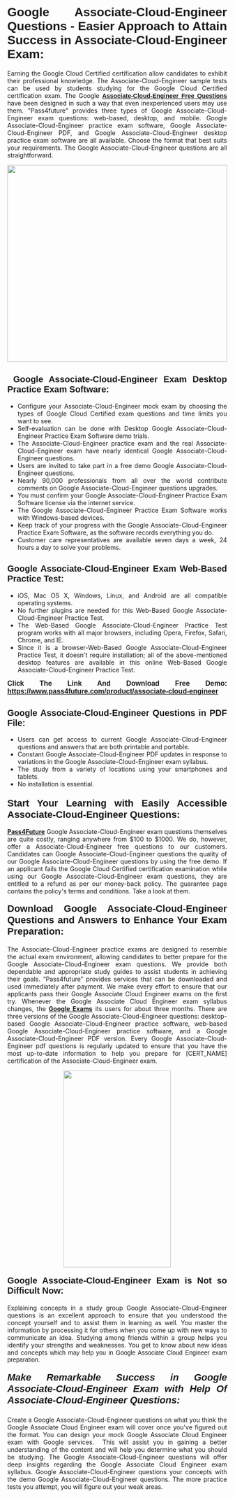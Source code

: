 <h1 style="text-align: justify;"><span style="font-family:Tahoma,Geneva,sans-serif;"><strong>Google Associate-Cloud-Engineer Questions - Easier Approach to Attain Success in Associate-Cloud-Engineer Exam:</strong></span></h1>

<p style="text-align: justify;">Earning the Google Cloud Certified certification allow candidates to exhibit their professional knowledge. The Associate-Cloud-Engineer sample tests can be used by students studying for the Google Cloud Certified certification exam. The Google <a href="https://www.pass4future.com/questions/google/associate-cloud-engineer" target="_blank"><span style="font-family:Tahoma,Geneva,sans-serif;"><strong>Associate-Cloud-Engineer Free Questions</strong></span></a> have been designed in such a way that even inexperienced users may use them. "Pass4future" provides three types of Google Associate-Cloud-Engineer exam questions: web-based, desktop, and mobile. Google Associate-Cloud-Engineer practice exam software, Google Associate-Cloud-Engineer PDF, and Google Associate-Cloud-Engineer desktop practice exam software are all available. Choose the format that best suits your requirements. The Google Associate-Cloud-Engineer questions are all straightforward.</p>

<p style="text-align: justify;"><a href="https://www.pass4future.com/product/associate-cloud-engineer" target="_blank"><img alt="" src="https://www.thequestionanswers.com/wp-content/uploads/2022/02/imgpsh_fullsize_anim-2.webp" style="width: 100%; height: 450px;" /></a></p>

<h2 style="text-align: justify;"><strong><span style="font-family:Tahoma,Geneva,sans-serif;"><span style="font-size:20px;"> Google Associate-Cloud-Engineer Exam Desktop Practice Exam Software:</span></span></strong></h2>

<ul>
	<li style="text-align: justify;">Configure your Associate-Cloud-Engineer mock exam by choosing the types of Google Cloud Certified exam questions and time limits you want to see.</li>
	<li style="text-align: justify;">Self-evaluation can be done with Desktop Google Associate-Cloud-Engineer Practice Exam Software demo trials.</li>
	<li style="text-align: justify;">The Associate-Cloud-Engineer practice exam and the real Associate-Cloud-Engineer exam have nearly identical Google Associate-Cloud-Engineer questions.</li>
	<li style="text-align: justify;">Users are invited to take part in a free demo Google Associate-Cloud-Engineer questions.</li>
	<li style="text-align: justify;">Nearly 90,000 professionals from all over the world contribute comments on Google Associate-Cloud-Engineer questions upgrades.</li>
	<li style="text-align: justify;">You must confirm your Google Associate-Cloud-Engineer Practice Exam Software license via the internet service.</li>
	<li style="text-align: justify;">The Google Associate-Cloud-Engineer Practice Exam Software works with Windows-based devices.</li>
	<li style="text-align: justify;">Keep track of your progress with the Google Associate-Cloud-Engineer Practice Exam Software, as the software records everything you do.</li>
	<li style="text-align: justify;">Customer care representatives are available seven days a week, 24 hours a day to solve your problems.</li>
</ul>

<h2 style="text-align: justify;"><span style="font-family:Tahoma,Geneva,sans-serif;"><strong><span style="font-size:20px;">Google Associate-Cloud-Engineer Exam Web-Based Practice Test:</span></strong></span></h2>

<ul>
	<li style="text-align: justify;">iOS, Mac OS X, Windows, Linux, and Android are all compatible operating systems.</li>
	<li style="text-align: justify;">No further plugins are needed for this Web-Based Google Associate-Cloud-Engineer Practice Test.</li>
	<li style="text-align: justify;">The Web-Based Google Associate-Cloud-Engineer Practice Test program works with all major browsers, including Opera, Firefox, Safari, Chrome, and IE.</li>
	<li style="text-align: justify;">Since it is a browser-Web-Based Google Associate-Cloud-Engineer Practice Test, it doesn't require installation; all of the above-mentioned desktop features are available in this online Web-Based Google Associate-Cloud-Engineer Practice Test.</li>
</ul>

<p style="text-align: justify;"><span style="font-family:Tahoma,Geneva,sans-serif;"><span style="font-size:16px;"><strong>Click The Link And Download Free Demo:</strong></span></span> <a href="https://www.pass4future.com/product/associate-cloud-engineer" target="_blank"><span style="font-family:Tahoma,Geneva,sans-serif;"><span style="font-size:16px;"><strong>https://www.pass4future.com/product/associate-cloud-engineer</strong></span></span></a></p>

<h2 style="text-align: justify;"><strong><span style="font-family:Tahoma,Geneva,sans-serif;"><span style="font-size:20px;">Google Associate-Cloud-Engineer Questions in PDF File:</span></span></strong></h2>

<ul>
	<li style="text-align: justify;">Users can get access to current Google Associate-Cloud-Engineer questions and answers that are both printable and portable.</li>
	<li style="text-align: justify;">Constant Google Associate-Cloud-Engineer PDF updates in response to variations in the Google Associate-Cloud-Engineer exam syllabus.</li>
	<li style="text-align: justify;">The study from a variety of locations using your smartphones and tablets.</li>
	<li style="text-align: justify;">No installation is essential.</li>
</ul>

<h3 style="text-align: justify;"><span style="font-family:Tahoma,Geneva,sans-serif;"><strong><span style="font-size:22px;">Start Your Learning with Easily Accessible Associate-Cloud-Engineer Questions:</span></strong></span></h3>

<p style="text-align: justify;"><strong><a href="https://www.pass4future.com/" target="_blank">Pass4Future</a></strong> Google Associate-Cloud-Engineer exam questions themselves are quite costly, ranging anywhere from $100 to $1000. We do, however, offer a Associate-Cloud-Engineer free questions to our customers. Candidates can Google Associate-Cloud-Engineer questions the quality of our Google Associate-Cloud-Engineer questions by using the free demo. If an applicant fails the Google Cloud Certified certification examination while using our Google Associate-Cloud-Engineer exam questions, they are entitled to a refund as per our money-back policy. The guarantee page contains the policy's terms and conditions. Take a look at them.</p>

<h4 style="text-align: justify;"><strong><span style="font-family:Tahoma,Geneva,sans-serif;"><span style="font-size:22px;">Download Google Associate-Cloud-Engineer Questions and Answers to Enhance Your Exam Preparation:</span></span></strong></h4>

<p style="text-align: justify;">The Associate-Cloud-Engineer practice exams are designed to resemble the actual exam environment, allowing candidates to better prepare for the Google Associate-Cloud-Engineer exam questions. We provide both dependable and appropriate study guides to assist students in achieving their goals. “Pass4future” provides services that can be downloaded and used immediately after payment. We make every effort to ensure that our applicants pass their Google Associate Cloud Engineer exams on the first try. Whenever the Google Associate Cloud Engineer exam syllabus changes, the <strong><a href="https://www.pass4future.com/google" target="_blank">Google Exams</a></strong> its users for about three months. There are three versions of the Google Associate-Cloud-Engineer questions: desktop-based Google Associate-Cloud-Engineer practice software, web-based Google Associate-Cloud-Engineer practice software, and a Google Associate-Cloud-Engineer PDF version. Every Google Associate-Cloud-Engineer pdf questions is regularly updated to ensure that you have the most up-to-date information to help you prepare for [CERT_NAME] certification of the Associate-Cloud-Engineer exam.</p>

<p style="text-align: center;"><a href="https://www.pass4future.com/product/associate-cloud-engineer" target="_blank"><img alt="" src="https://www.thequestionanswers.com/wp-content/uploads/2022/02/imgpsh_fullsize_anim-3.webp" style="width: 70%; height: 450px;" /></a></p>

<h4 style="text-align: justify;"><strong><span style="font-family:Tahoma,Geneva,sans-serif;"><span style="font-size:20px;">Google Associate-Cloud-Engineer Exam is Not so Difficult Now:</span></span></strong></h4>

<p style="text-align: justify;">Explaining concepts in a study group Google Associate-Cloud-Engineer questions is an excellent approach to ensure that you understood the concept yourself and to assist them in learning as well. You master the information by processing it for others when you come up with new ways to communicate an idea. Studying among friends within a group helps you identify your strengths and weaknesses. You get to know about new ideas and concepts <span style="font-family:Tahoma,Geneva,sans-serif;">which may help you in Google Associate Cloud Engineer exam preparation.</span></p>

<h5 style="text-align: justify;"><span style="font-family:Tahoma,Geneva,sans-serif;"><span style="font-size:22px;"><strong>Make Remarkable Success in Google Associate-Cloud-Engineer Exam with Help Of Associate-Cloud-Engineer Questions:</strong></span></span></h5>

<p style="text-align: justify;">Create a Google Associate-Cloud-Engineer questions on what you think the Google Associate Cloud Engineer exam will cover once you've figured out the format. You can design your mock Google Associate Cloud Engineer exam with Google services.  This will assist you in gaining a better understanding of the content and will help you determine what you should be studying. The Google Associate-Cloud-Engineer questions will offer deep insights regarding the Google Associate Cloud Engineer exam syllabus. Google Associate-Cloud-Engineer questions your concepts with the demo Google Associate-Cloud-Engineer questions. The more practice tests you attempt, you will figure out your weak areas.</p>

